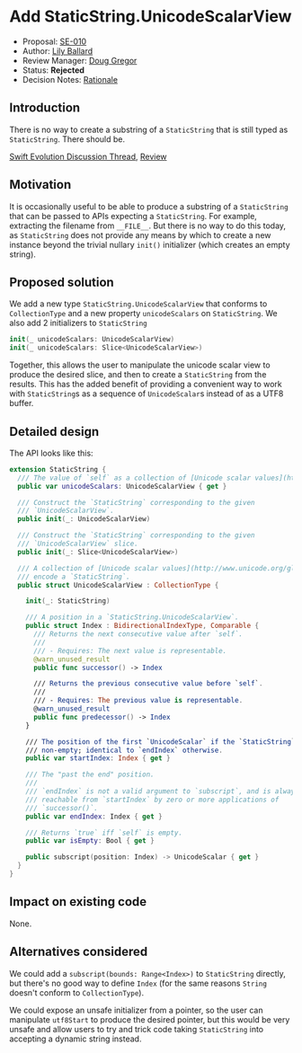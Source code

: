 # Add StaticString.UnicodeScalarView

* Proposal: [SE-010](010-add-staticstring-unicodescalarview.md)
* Author: [Lily Ballard](https://github.com/lilyball)
* Review Manager: [Doug Gregor](https://github.com/DougGregor)
* Status: **Rejected**
* Decision Notes: [Rationale](https://forums.swift.org/t/rejected-se-0010-add-staticstring-unicodescalarview/1530)

## Introduction

There is no way to create a substring of a `StaticString` that is still typed
as `StaticString`. There should be.

[Swift Evolution Discussion Thread](https://forums.swift.org/t/proposal-add-staticstring-unicodescalarview/199), [Review](https://forums.swift.org/t/review-se-0010-add-staticstring-unicodescalarview/942)

## Motivation

It is occasionally useful to be able to produce a substring of a `StaticString`
that can be passed to APIs expecting a `StaticString`. For example, extracting
the filename from `__FILE__`. But there is no way to do this today, as
`StaticString` does not provide any means by which to create a new instance
beyond the trivial nullary `init()` initializer (which creates an empty
string).

## Proposed solution

We add a new type `StaticString.UnicodeScalarView` that conforms to
`CollectionType` and a new property `unicodeScalars` on `StaticString`. We also
add 2 initializers to `StaticString`

```swift
init(_ unicodeScalars: UnicodeScalarView)
init(_ unicodeScalars: Slice<UnicodeScalarView>)
```

Together, this allows the user to manipulate the unicode scalar view to produce
the desired slice, and then to create a `StaticString` from the results. This
has the added benefit of providing a convenient way to work with
`StaticString`s as a sequence of `UnicodeScalar`s instead of as a UTF8 buffer.

## Detailed design

The API looks like this:

```swift
extension StaticString {
  /// The value of `self` as a collection of [Unicode scalar values](http://www.unicode.org/glossary/#unicode_scalar_value).
  public var unicodeScalars: UnicodeScalarView { get }

  /// Construct the `StaticString` corresponding to the given
  /// `UnicodeScalarView`.
  public init(_: UnicodeScalarView)

  /// Construct the `StaticString` corresponding to the given
  /// `UnicodeScalarView` slice.
  public init(_: Slice<UnicodeScalarView>)

  /// A collection of [Unicode scalar values](http://www.unicode.org/glossary/#unicode_scalar_value) that
  /// encode a `StaticString`.
  public struct UnicodeScalarView : CollectionType {

    init(_: StaticString)

    /// A position in a `StaticString.UnicodeScalarView`.
    public struct Index : BidirectionalIndexType, Comparable {
      /// Returns the next consecutive value after `self`.
      ///
      /// - Requires: The next value is representable.
      @warn_unused_result
      public func successor() -> Index

      /// Returns the previous consecutive value before `self`.
      ///
      /// - Requires: The previous value is representable.
      @warn_unused_result
      public func predecessor() -> Index
    }

    /// The position of the first `UnicodeScalar` if the `StaticString` is
    /// non-empty; identical to `endIndex` otherwise.
    public var startIndex: Index { get }

    /// The "past the end" position.
    ///
    /// `endIndex` is not a valid argument to `subscript`, and is always
    /// reachable from `startIndex` by zero or more applications of
    /// `successor()`.
    public var endIndex: Index { get }

    /// Returns `true` iff `self` is empty.
    public var isEmpty: Bool { get }

    public subscript(position: Index) -> UnicodeScalar { get }
  }
}
```

## Impact on existing code

None.

## Alternatives considered

We could add a `subscript(bounds: Range<Index>)` to `StaticString` directly,
but there's no good way to define `Index` (for the same reasons `String`
doesn't conform to `CollectionType`).

We could expose an unsafe initializer from a pointer, so the user can
manipulate `utf8Start` to produce the desired pointer, but this would be very
unsafe and allow users to try and trick code taking `StaticString` into
accepting a dynamic string instead.
